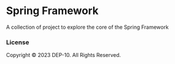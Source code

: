 # Spring Framework

A collection of project to explore the core of the Spring Framework

### License
Copyright &copy; 2023 DEP-10. All Rights Reserved.
